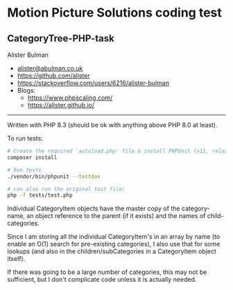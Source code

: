 # Motion Picture Solutions coding test
## CategoryTree-PHP-task

Alister Bulman
* alister@abulman.co.uk
* https://github.com/alister
* https://stackoverflow.com/users/6216/alister-bulman
* Blogs:
  * https://www.phpscaling.com/
  * https://alister.github.io/

----

Written with PHP 8.3 (should be ok with anything above PHP 8.0 at least).

To run tests:
```sh
# Create the required 'autoload.php' file & install PHPUnit (v11, released 2024-02-02)
composer install

# Run tests
./vendor/bin/phpunit --testdox

# can also run the original test file:
php -f tests/test.php
```

Individual CategoryItem objects have the master copy of the category-name, an object reference to the parent (if it exists) and the names of child-categories.

Since I am storing all the individual CategoryItem's in an array by name (to enable an O(1) search for pre-existing categories), I also use that for some lookups (and also in the children/subCategories in a CategoryItem object itself).

If there was going to be a large number of categories, this may not be sufficient, but I don't complicate code unless it is actually needed.
